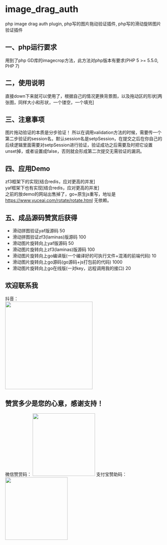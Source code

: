 # image_drag_auth
php image drag auth plugin, php写的图片拖动验证插件, php写的滑动旋转图片验证插件      

## 一、php运行要求 ##   
用到了php GD库的imagecrop方法，此方法对php版本有要求(PHP 5 >= 5.5.0, PHP 7)   

## 二，使用说明 ##   
直接down下来就可以使用了，根据自己的情况更换背景图，以及拖动区的形状[两张图，同样大小和形状，一个镂空，一个填充]   

## 三、注意事项 ##   
图片拖动验证的本质是分步验证！ 所以在调用validation方法的时候，需要传一个第二步验证的session名，默认session名是setpSession，在提交之后在你自己的后续逻辑里面需要对setpSession进行验证，验证成功之后需要及时把它设置unset掉，或者设置成false，否则就会形成第二次提交无需验证的漏洞。

## 四、应用Demo ##  
zf3框架下的实现[结合redis，应对更高的并发]    
yaf框架下也有实现[结合redis，应对更高的并发]   
之前的放demo的网站出售掉了，go+原生js重写，地址是 https://www.yuceai.com/rotate/rotate.html 无依赖。  

## 五、成品源码赞赏后获得 ##  
* 滑动拼图验证yaf版源码 50  
* 滑动拼图验证zf3(laminas)版源码 100  
* 滑动图片旋转向上yaf版源码 50  
* 滑动图片旋转向上zf3(laminas)版源码 100  
* 滑动图片旋转向上go编译版(一个编译好的可执行文件+混淆的前端代码) 10    
* 滑动图片旋转向上go源码(go源码+js打包前的代码) 1000    
* 滑动图片旋转向上go在线版(一对key，远程调用我的接口) 20    

## 欢迎联系我 ##  

抖音：  
<img width="280" height="280" src="https://www.yuceai.com/img/zanshang/douyin.png"/>

## 赞赏多少是您的心意，感谢支持！ ##  
微信赞赏码： <img width="200" height="200" src="https://www.yuceai.com/img/zanshang/weixinzanshang.png"/>
支付宝赞助码： <img width="200" height="200" src="https://www.yuceai.com/img/zanshang/alipay.png"/>
